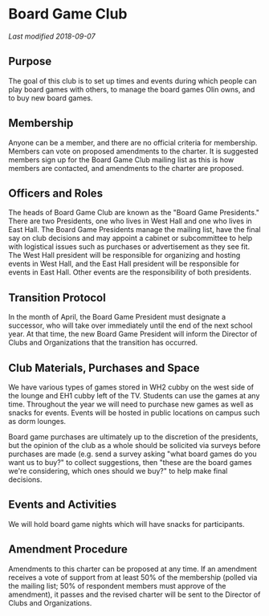 # Board Game Club
*Last modified 2018-09-07*
## Purpose 
The goal of this club is to set up times and events during which people can play board games with others, to manage the board games Olin owns, and to buy new board games.
## Membership
Anyone can be a member, and there are no official criteria for membership. Members can vote on proposed amendments to the charter. It is suggested members sign up for the Board Game Club mailing list as this is how members are contacted, and amendments to the charter are proposed.
## Officers and Roles
The heads of Board Game Club are known as the "Board Game Presidents." There are two Presidents, one who lives in West Hall and one who lives in East Hall. The Board Game Presidents manage the mailing list, have the final say on club decisions and may appoint a cabinet or subcommittee to help with logistical issues such as purchases or advertisement as they see fit. The West Hall president will be responsible for organizing and hosting events in West Hall, and the East Hall president will be responsible for events in East Hall. Other events are the responsibility of both presidents.
## Transition Protocol
In the month of April, the Board Game President must designate a successor, who will take over immediately until the end of the next school year. At that time, the new Board Game President will inform the Director of Clubs and Organizations that the transition has occurred.
## Club Materials, Purchases and Space
We have various types of games stored in WH2 cubby on the west side of the lounge and EH1 cubby left of the TV. Students can use the games at any time. Throughout the year we will need to purchase new games as well as snacks for events. Events will be hosted in public locations on campus such as dorm lounges.

Board game purchases are ultimately up to the discretion of the presidents, but the opinion of the club as a whole should be solicited via surveys before purchases are made (e.g. send a survey asking "what board games do you want us to buy?" to collect suggestions, then "these are the board games we're considering, which ones should we buy?" to help make final decisions.
## Events and Activities
We will hold board game nights which will have snacks for participants.
## Amendment Procedure
Amendments to this charter can be proposed at any time. If an amendment receives a vote of support from at least 50% of the membership (polled via the mailing list; 50% of respondent members must approve of the amendment), it passes and the revised charter will be sent to the Director of Clubs and Organizations.
